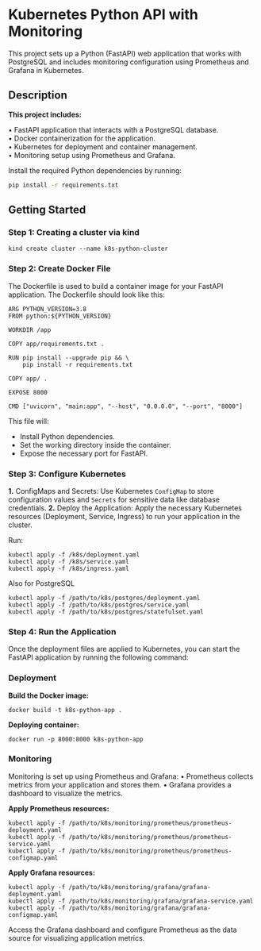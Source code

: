 # Kubernetes Python API with Monitoring 
This project sets up a Python (FastAPI) web application that works with PostgreSQL and includes monitoring configuration using Prometheus and Grafana in Kubernetes.

## Description

**This project includes:**

• FastAPI application that interacts with a PostgreSQL database. <br/>
• Docker containerization for the application. <br/>
• Kubernetes for deployment and container management. <br/>
• Monitoring setup using Prometheus and Grafana.

Install the required Python dependencies by running:
```bash
pip install -r requirements.txt
```

## Getting Started

### Step 1: Creating a cluster via kind
```
kind create cluster --name k8s-python-cluster
```
### Step 2: Create Docker File
The Dockerfile is used to build a container image for your FastAPI application. The Dockerfile should look like this:
```
ARG PYTHON_VERSION=3.8
FROM python:${PYTHON_VERSION}

WORKDIR /app

COPY app/requirements.txt .

RUN pip install --upgrade pip && \
    pip install -r requirements.txt

COPY app/ .

EXPOSE 8000

CMD ["uvicorn", "main:app", "--host", "0.0.0.0", "--port", "8000"]
```
This file will:

- Install Python dependencies. <br/>
- Set the working directory inside the container. <br/>
- Expose the necessary port for FastAPI.

### Step 3: Configure Kubernetes
**1.** ConfigMaps and Secrets: Use Kubernetes `ConfigMap` to store configuration values and `Secrets` for sensitive data like database credentials.
**2.** Deploy the Application: Apply the necessary Kubernetes resources (Deployment, Service, Ingress) to run your application in the cluster. 

Run:
```
kubectl apply -f /k8s/deployment.yaml
kubectl apply -f /k8s/service.yaml
kubectl apply -f /k8s/ingress.yaml
```
Also for PostgreSQL
```
kubectl apply -f /path/to/k8s/postgres/deployment.yaml
kubectl apply -f /path/to/k8s/postgres/service.yaml
kubectl apply -f /path/to/k8s/postgres/statefulset.yaml
```

### Step 4: Run the Application
Once the deployment files are applied to Kubernetes, you can start the FastAPI application by running the following command:

### Deployment
**Build the Docker image:**
```
docker build -t k8s-python-app .
```
**Deploying container:**
```
docker run -p 8000:8000 k8s-python-app
```
### Monitoring
Monitoring is set up using Prometheus and Grafana:
• Prometheus collects metrics from your application and stores them.
• Grafana provides a dashboard to visualize the metrics.

**Apply Prometheus resources:**
```
kubectl apply -f /path/to/k8s/monitoring/prometheus/prometheus-deployment.yaml
kubectl apply -f /path/to/k8s/monitoring/prometheus/prometheus-service.yaml
kubectl apply -f /path/to/k8s/monitoring/prometheus/prometheus-configmap.yaml
```
**Apply Grafana resources:**
```
kubectl apply -f /path/to/k8s/monitoring/grafana/grafana-deployment.yaml
kubectl apply -f /path/to/k8s/monitoring/grafana/grafana-service.yaml
kubectl apply -f /path/to/k8s/monitoring/grafana/grafana-configmap.yaml
```
Access the Grafana dashboard and configure Prometheus as the data source for visualizing application metrics.

